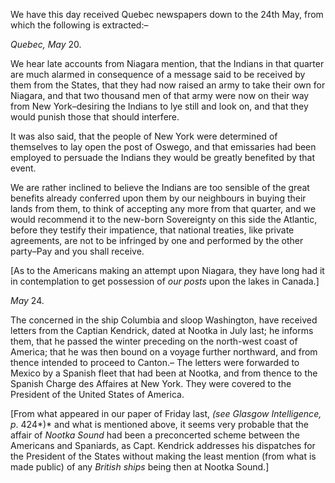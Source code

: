  We have this day received Quebec newspapers down to the 24th
                    May, from which the following is extracted:–*Quebec, May* 20.We hear late accounts from Niagara mention, that the Indians in that quarter
                    are much alarmed in consequence of a message said to be received
                    by them from the States, that they had now raised an army
                    to take their own for Niagara, and that two thousand men of that army were
                    now on their way from New York–desiring the Indians to lye
                    still and look on, and that they would punish those that should
                    interfere.It was also said, that the people of New York were determined of themselves
                    to lay open the post of Oswego, and that emissaries had been employed to persuade the Indians they would be greatly benefited
                    by that event.We are rather inclined to believe the Indians are too sensible of the great
                    benefits already conferred upon them by our neighbours in buying
                    their lands from them, to think of accepting any more from that
                    quarter, and we would recommend it to the new-born Sovereignty on this
                    side the Atlantic, before they testify their impatience, that national
                    treaties, like private agreements, are not to be infringed by one and
                    performed by the other party–Pay and you shall receive.[As to the Americans making an attempt upon Niagara, they have
                    long had it in contemplation to get possession of *our posts* upon the lakes in Canada.]*May* 24.The concerned in the ship Columbia and sloop Washington, have received
                    letters from the Captian Kendrick, dated at Nootka in July last; he informs them, that he passed the winter preceding on the
                    north-west coast of America; that he was then bound on a voyage further
                    northward, and from thence intended to proceed to Canton.– The
                    letters were forwarded to Mexico by a Spanish fleet that had
                    been at Nootka, and from thence to the Spanish Charge des Affaires at New
                    York. They were covered to the President of the United States of
                    America.[From what appeared in our paper of Friday last, *(see
                        Glasgow Intelligence, p*. 424*)* and what is
                    mentioned above, it seems very probable that the affair of *Nootka Sound* had been a preconcerted scheme between
                    the Americans and Spaniards, as Capt. Kendrick addresses his dispatches for
                    the President of the States without making the least mention (from
                    what is made public) of any *British ships*
                    being then at Nootka Sound.]
